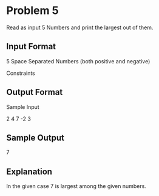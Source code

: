 # Problem 5

Read as input 5 Numbers and print the largest out of them.

## Input Format

5 Space Separated Numbers (both positive and negative)

Constraints

## Output Format

Sample Input

2 4 7 -2 3

## Sample Output

7

## Explanation

In the given case 7 is largest among the given numbers.
